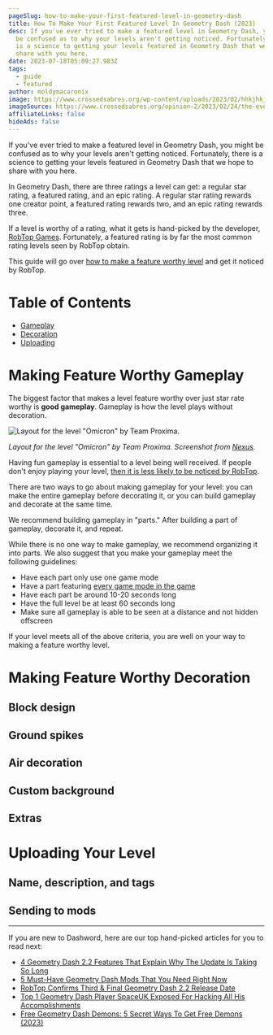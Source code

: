 ```yaml
---
pageSlug: how-to-make-your-first-featured-level-in-geometry-dash
title: How To Make Your First Featured Level In Geometry Dash (2023)
desc: If you've ever tried to make a featured level in Geometry Dash, you might
  be confused as to why your levels aren't getting noticed. Fortunately, there
  is a science to getting your levels featured in Geometry Dash that we hope to
  share with you here.
date: 2023-07-18T05:09:27.983Z
tags:
  - guide
  - featured
author: moldymacaronix
image: https://www.crossedsabres.org/wp-content/uploads/2023/02/hhkjhkjh.jpeg
imageSource: https://www.crossedsabres.org/opinion-2/2023/02/24/the-evolution-of-geometry-dash/
affiliateLinks: false
hideAds: false
---
```

If you've ever tried to make a featured level in Geometry Dash, you might be confused as to why your levels aren't getting noticed. Fortunately, there is a science to getting your levels featured in Geometry Dash that we hope to share with you here.

In Geometry Dash, there are three ratings a level can get: a regular star rating, a featured rating, and an epic rating. A regular star rating rewards one creator point, a featured rating rewards two, and an epic rating rewards three.

If a level is worthy of a rating, what it gets is hand-picked by the developer, [RobTop Games](/posts/robtop-confirms-geometry-dash-2-3-will-come-out-6-months-from-when-he-starts/). Fortunately, a featured rating is by far the most common rating levels seen by RobTop obtain.

This guide will go over [how to make a feature worthy level](/posts/5-tips-to-get-your-first-featured-level-in-geometry-dash/) and get it noticed by RobTop.

# Table of Contents

- [Gameplay](#making-feature-worthy-gameplay)
- [Decoration](#making-feature-worthy-decoration)
- [Uploading](#uploading-your-level)

# Making Feature Worthy Gameplay

The biggest factor that makes a level feature worthy over just star rate worthy is **good gameplay**. Gameplay is how the level plays without decoration.

![Layout for the level "Omicron" by Team Proxima.](https://i.ytimg.com/vi/ZlKLqn3e_Zg/maxresdefault.jpg)

*Layout for the level "Omicron" by Team Proxima. Screenshot from [Nexus](https://youtu.be/ZlKLqn3e_Zg).*

Having fun gameplay is essential to a level being well received. If people don't enjoy playing your level, [then it is less likely to be noticed by RobTop](/posts/geometry-dash-levels-how-to-make-a-featured-level-2022/).

There are two ways to go about making gameplay for your level: you can make the entire gameplay before decorating it, or you can build gameplay and decorate at the same time.

We recommend building gameplay in "parts." After building a part of gameplay, decorate it, and repeat.

While there is no one way to make gameplay, we recommend organizing it into parts. We also suggest that you make your gameplay meet the following guidelines:

- Have each part only use one game mode
- Have a part featuring [every game mode in the game](/posts/full-history-of-geometry-dash-gamemodes-1-0-2-2/)
- Have each part be around 10-20 seconds long
- Have the full level be at least 60 seconds long
- Make sure all gameplay is able to be seen at a distance and not hidden offscreen

If your level meets all of the above criteria, you are well on your way to making a feature worthy level.

# Making Feature Worthy Decoration

## Block design

## Ground spikes

## Air decoration

## Custom background

## Extras

# Uploading Your Level

## Name, description, and tags

## Sending to mods

---

If you are new to Dashword, here are our top hand-picked articles for you to read next:

- [4 Geometry Dash 2.2 Features That Explain Why The Update Is Taking So Long](/posts/geometry-dash-2-2-features-that-explain-why-the-update-is-taking-so-long/)
- [5 Must-Have Geometry Dash Mods That You Need Right Now](/posts/5-must-have-geometry-dash-mods-that-you-need-right-now/)
- [RobTop Confirms Third & Final Geometry Dash 2.2 Release Date](/posts/robtop-confirms-third-and-final-geometry-dash-2-2-release-date/)
- [Top 1 Geometry Dash Player SpaceUK Exposed For Hacking All His Accomplishments](/posts/top-1-geometry-dash-player-spaceuk-exposed-for-hacking-achievements/)
- [Free Geometry Dash Demons: 5 Secret Ways To Get Free Demons (2023)](/posts/geometry-dash-5-secret-way-free-demons/)